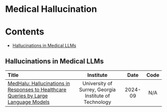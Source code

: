 # Medical Hallucination

# Contents
- [Hallucinations in Medical LLMs](#llms)

## Hallucinations in Medical LLMs <a name="llms"></a>
| Title | Institute | Date | Code
| :---------------------------------------------------------------------------------------------------------------------------------------------------------------------------------- | :------------------: | :-----------: | :-------------: |
| [MedHalu: Hallucinations in Responses to Healthcare Queries by Large Language Models](https://arxiv.org/abs/2409.19492) | University of Surrey, Georgia Institute of Technology | 2024-09 | N/A

